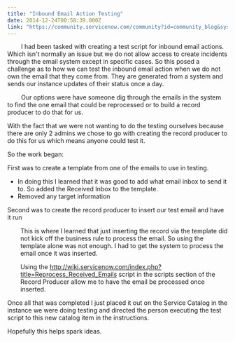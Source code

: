 ```yaml
---
title: "Inbound Email Action Testing"
date: 2014-12-24T00:58:39.000Z
link: "https://community.servicenow.com/community?id=community_blog&sys_id=4ded2ee9dbd0dbc01dcaf3231f96196a"
---
```

<p>         I had been tasked with creating a test script for inbound email actions. Which isn't normally an issue but we do not allow access to create incidents through the email system except in specific cases. So this posed a challenge as to how we can test the inbound email action when we do not own the email that they come from. They are generated from a system and sends our instance updates of their status once a day.</p><p></p><p>         Our options were have someone dig through the emails in the system to find the one email that could be reprocessed or to build a record producer to do that for us.</p><p>With the fact that we were not wanting to do the testing ourselves because there are only 2 admins we chose to go with creating the record producer to do this for us which means anyone could test it.</p><p></p><p>So the work began:</p><p>First was to create a template from one of the emails to use in testing.</p><ul><li>In doing this I learned that it was good to add what email inbox to send it to. So added the Received Inbox to the template.</li><li>Removed any target information</li></ul><p>Second was to create the record producer to insert our test email and have it run</p><p style="padding-left: 30px;">This is where I learned that just inserting the record via the template did not kick off the business rule to process the email. So using the template alone was not enough. I had to get the system to process the email once it was inserted.</p><p style="padding-left: 30px;">Using the <a title="ki.servicenow.com/index.php?title=Reprocess_Received_Emails" href="http://wiki.servicenow.com/index.php?title=Reprocess_Received_Emails">http://wiki.servicenow.com/index.php?title=Reprocess_Received_Emails</a> script in the scripts section of the Record Producer allow me to have the email be processed once inserted.</p><p>Once all that was completed I just placed it out on the Service Catalog in the instance we were doing testing and directed the person executing the test script to this new catalog item in the instructions.</p><p></p><p>Hopefully this helps spark ideas.</p>